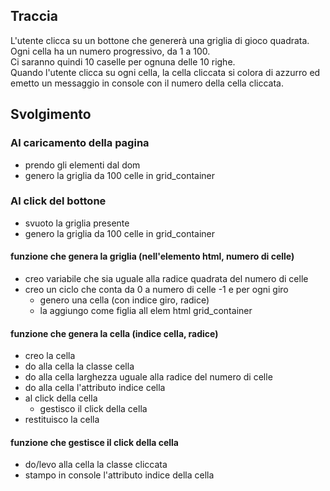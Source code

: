 ## Traccia

L'utente clicca su un bottone che genererà una griglia di gioco quadrata.  
Ogni cella ha un numero progressivo, da 1 a 100.  
Ci saranno quindi 10 caselle per ognuna delle 10 righe.  
Quando l'utente clicca su ogni cella, la cella cliccata si colora di azzurro ed emetto un messaggio in console con il numero della cella cliccata. 

## Svolgimento

### Al caricamento della pagina
- prendo gli elementi dal dom
- genero la griglia da 100 celle in grid_container

### Al click del bottone
- svuoto la griglia presente
- genero la griglia da 100 celle in grid_container

#### funzione che genera la griglia (nell'elemento html, numero di celle)
- creo variabile che sia uguale alla radice quadrata del numero di celle
- creo un ciclo che conta da 0 a numero di celle -1 e per ogni giro
    - genero una cella (con indice giro, radice)
    - la aggiungo come figlia all elem html grid_container

#### funzione che genera la cella (indice cella, radice)
- creo la cella
- do alla cella la classe cella
- do alla cella larghezza uguale alla radice del numero di celle
- do alla cella l'attributo indice cella
- al click della cella
    - gestisco il click della cella
- restituisco la cella

#### funzione che gestisce il click della cella
- do/levo alla cella la classe cliccata
- stampo in console l'attributo indice della cella